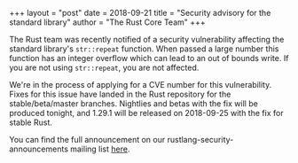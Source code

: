 +++
layout = "post"
date = 2018-09-21
title = "Security advisory for the standard library"
author = "The Rust Core Team"
+++

The Rust team was recently notified of a security vulnerability affecting
the standard library's `str::repeat` function. When passed a large number this
function has an integer overflow which can lead to an out of bounds write. If
you are not using `str::repeat`, you are not affected.

We're in the process of applying for a CVE number for this vulnerability. Fixes
for this issue have landed in the Rust repository for the stable/beta/master branches.
Nightlies and betas with the fix will be produced tonight, and 1.29.1 will be
released on 2018-09-25 with the fix for stable Rust.

You can find the full announcement on our rustlang-security-announcements mailing
list [here].

[here]: https://groups.google.com/forum/#!topic/rustlang-security-announcements/CmSuTm-SaU0
